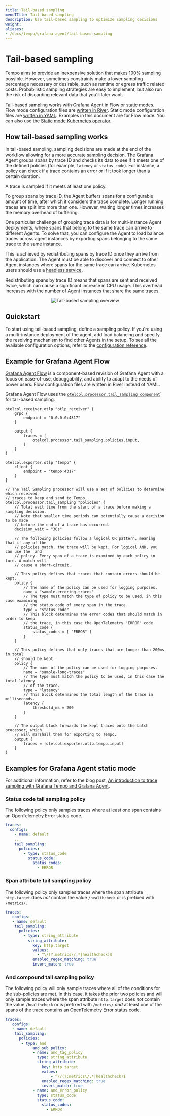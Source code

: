 ```yaml
---
title: Tail-based sampling
menuTItle: Tail-based sampling
description: Use tail-based sampling to optimize sampling decisions
weight:
aliases:
- /docs/tempo/grafana-agent/tail-based-sampling
---
```


# Tail-based sampling

Tempo aims to provide an inexpensive solution that makes 100% sampling possible.
However, sometimes constraints make a lower sampling percentage necessary or desirable,
such as runtime or egress traffic related costs.
Probabilistic sampling strategies are easy to implement,
but also run the risk of discarding relevant data that you'll later want.

Tail-based sampling works with Grafana Agent in Flow or static modes.
Flow mode configuration files are [written in River](/docs/agent/latest/flow/config-language).
Static mode configuration files are [written in YAML](/docs/agent/latest/static/configuration).
Examples in this document are for Flow mode. You can also use the [Static mode Kubernetes operator](/docs/agent/latest/operator).

## How tail-based sampling works

In tail-based sampling, sampling decisions are made at the end of the workflow allowing for a more accurate sampling decision.
The Grafana Agent groups spans by trace ID and checks its data to see
if it meets one of the defined policies (for example, `latency` or `status_code`).
For instance, a policy can check if a trace contains an error or if it took
longer than a certain duration.

A trace is sampled if it meets at least one policy.

To group spans by trace ID, the Agent buffers spans for a configurable amount of time,
after which it considers the trace complete.
Longer running traces are split into more than one.
However, waiting longer times increases the memory overhead of buffering.

One particular challenge of grouping trace data is for multi-instance Agent deployments,
where spans that belong to the same trace can arrive to different Agents.
To solve that, you can configure the Agent to load balance traces across agent instances
by exporting spans belonging to the same trace to the same instance.

This is achieved by redistributing spans by trace ID once they arrive from the application.
The Agent must be able to discover and connect to other Agent instances where spans for the same trace can arrive.
Kubernetes users should use a [headless service](https://kubernetes.io/docs/concepts/services-networking/service/#headless-services).

Redistributing spans by trace ID means that spans are sent and received twice,
which can cause a significant increase in CPU usage.
This overhead increases with the number of Agent instances that share the same traces.

<p align="center"><img src="../tail-based-sampling.png" alt="Tail-based sampling overview"></p>

## Quickstart

To start using tail-based sampling, define a sampling policy.
If you're using a multi-instance deployment of the agent,
add load balancing and specify the resolving mechanism to find other Agents in the setup.
To see all the available configuration options, refer to the [configuration reference](/docs/agent/latest/configuration/traces-config/).

## Example for Grafana Agent Flow

[Grafana Agent Flow](/docs/agent/latest/flow/) is a component-based revision of Grafana Agent with a focus on ease-of-use, debuggability, and ability to adapt to the needs of power users.
Flow configuration files are written in River instead of YAML.

Grafana Agent Flow uses the [`otelcol.processor.tail_sampling component`](/docs/agent/latest/flow/reference/components/otelcol.processor.tail_sampling/)` for tail-based sampling.

```river
otelcol.receiver.otlp "otlp_receiver" {
    grpc {
        endpoint = "0.0.0.0:4317"
    }

    output {
        traces = [
            otelcol.processor.tail_sampling.policies.input,
        ]
    }
}

otelcol.exporter.otlp "tempo" {
    client {
        endpoint = "tempo:4317"
    }
}

// The Tail Sampling processor will use a set of policies to determine which received
// traces to keep and send to Tempo.
otelcol.processor.tail_sampling "policies" {
    // Total wait time from the start of a trace before making a sampling decision.
    // Note that smaller time periods can potentially cause a decision to be made
    // before the end of a trace has occurred.
    decision_wait = "30s"

    // The following policies follow a logical OR pattern, meaning that if any of the
    // policies match, the trace will be kept. For logical AND, you can use the `and`
    // policy. Every span of a trace is examined by each policy in turn. A match will
    // cause a short-circuit.

    // This policy defines that traces that contain errors should be kept.
    policy {
        // The name of the policy can be used for logging purposes.
        name = "sample-erroring-traces"
        // The type must match the type of policy to be used, in this case examining
        // the status code of every span in the trace.
        type = "status_code"
        // This block determines the error codes that should match in order to keep
        // the trace, in this case the OpenTelemetry 'ERROR' code.
        status_code {
            status_codes = [ "ERROR" ]
        }
    }

    // This policy defines that only traces that are longer than 200ms in total
    // should be kept.
    policy {
        // The name of the policy can be used for logging purposes.
        name = "sample-long-traces"
        // The type must match the policy to be used, in this case the total latency
        // of the trace.
        type = "latency"
        // This block determines the total length of the trace in milliseconds.
        latency {
            threshold_ms = 200
        }
    }

    // The output block forwards the kept traces onto the batch processor, which
    // will marshall them for exporting to Tempo.
    output {
        traces = [otelcol.exporter.otlp.tempo.input]
    }
}

```

## Examples for Grafana Agent static mode

For additional information, refer to the blog post, [An introduction to trace sampling with Grafana Tempo and Grafana Agent](/blog/2022/05/11/an-introduction-to-trace-sampling-with-grafana-tempo-and-grafana-agent).

### Status code tail sampling policy

The following policy only samples traces where at least one span contains an OpenTelemetry Error status code.

```yaml
traces:
  configs:
    - name: default
    ...
    tail_sampling:
      policies:
        - type: status_code
          status_code:
            status_codes:
              - ERROR
```

### Span attribute tail sampling policy

The following policy only samples traces where the span attribute `http.target` does *not* contain the value `/healthcheck` or is prefixed with `/metrics/`.

```yaml
traces:
   configs:
   - name: default
    tail_sampling:
      policies:
        - type: string_attribute
          string_attribute:
            key: http.target
            values:
              - ^\/(?:metrics\/.*|healthcheck)$
            enabled_regex_matching: true
            invert_match: true
```

### And compound tail sampling policy

The following policy will only sample traces where all of the conditions for the sub-policies are met. In this case, it takes the prior two policies and will only sample traces where the span attribute `http.target` does *not* contain the value `/healthcheck` or is prefixed with `/metrics/` *and* at least one of the spans of the trace contains an OpenTelemetry Error status code.

```yaml
traces:
   configs:
   - name: default
    tail_sampling:
      policies:
       - type: and
            and_sub_policy:
            - name: and_tag_policy
              type: string_attribute
              string_attribute:
                key: http.target
                values:
                    - ^\/(?:metrics\/.*|healthcheck)$
                enabled_regex_matching: true
                invert_match: true
            - name: and_error_policy
              type: status_code
              status_code:
                status_codes:
                  - ERROR
```
